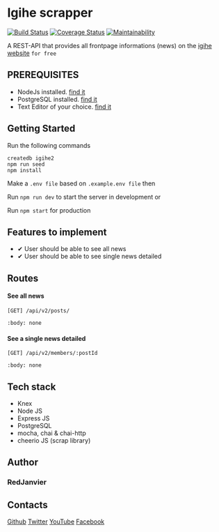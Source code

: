# Igihe scrapper

[![Build Status](https://travis-ci.org/RedJanvier/scrap-igihe.svg?branch=develop)](https://travis-ci.org/RedJanvier/scrap-igihe)
[![Coverage Status](https://coveralls.io/repos/github/RedJanvier/scrap-igihe/badge.svg?branch=ft-project-setup)](https://coveralls.io/github/RedJanvier/scrap-igihe?branch=ft-project-setup)
[![Maintainability](https://api.codeclimate.com/v1/badges/c74c048c9917791736ab/maintainability)](https://codeclimate.com/github/RedJanvier/scrap-igihe/maintainability)

A REST-API that provides all frontpage informations (news) on the [igihe website](http://igihe.com) `for free`

## PREREQUISITES

- NodeJs installed. [find it](https://nodejs.org/en/)
- PostgreSQL installed. [find it](https://www.enterprisedb.com/downloads/postgres-postgresql-downloads)
- Text Editor of your choice. [find it](https://code.visualstudio.com/)

## Getting Started

Run the following commands

```
createdb igihe2
npm run seed
npm install
```

Make a `.env file` based on `.example.env file` then

Run `npm run dev` to start the server in development or

Run `npm start` for production

## Features to implement

- ✔ User should be able to see all news
- ✔ User should be able to see single news detailed

## Routes

#### See all news

```
[GET] /api/v2/posts/

:body: none
```

#### See a single news detailed

```
[GET] /api/v2/members/:postId

:body: none
```

## Tech stack

- Knex
- Node JS
- Express JS
- PostgreSQL
- mocha, chai & chai-http
- cheerio JS (scrap library)

## Author

### **RedJanvier**

## Contacts

[Github](https://github.com/RedJanvier)
[Twitter](https://twitter.com/red_janvier)
[YouTube](https://www.youtube.com/channel/UCrQBNajZa-ibHBerJQ0kAiQ)
[Facebook](https://facebook.com/jan.h.red)
